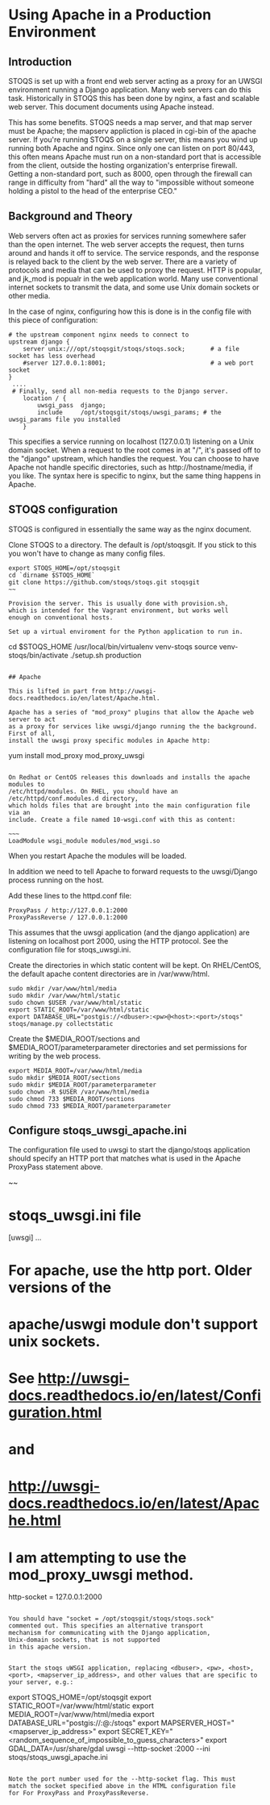# Using Apache in a Production Environment

## Introduction

STOQS is set up with a front end web server acting as a proxy
for an UWSGI environment running a Django application. Many web
servers can do this task. Historically in STOQS this has been done by 
nginx, a fast and scalable web server. This document documents
using Apache instead. 

This has some benefits. STOQS needs a map server, and that map server
must be Apache; the mapserv appliction is placed in cgi-bin of the
apache server. If you're running STOQS on a single server, this means
you wind up running both Apache and nginx. Since only one can
listen on port 80/443, this often means Apache must run on a non-standard
port that is accessible from the client, outside the hosting organization's
enterprise firewall. Getting a non-standard port, such as 8000, open
through the firewall can range in difficulty from "hard" all the way to
"impossible without someone holding a pistol to the head of the 
enterprise CEO."

## Background and Theory

Web servers often act as proxies for services running somewhere 
safer than the open internet. The web server accepts the request,
then turns around and hands it off to service. The service responds,
and the response is relayed back to the client by the web server. 
There are a variety of protocols and media that can be used to proxy the
request. HTTP is popular, and jk_mod is popualr in the web application
world. Many use conventional internet sockets to transmit the data,
and some use Unix domain sockets or other media.

In the case of nginx, configuring how this is done is 
in the config file with this piece of configuration:

~~~
# the upstream component nginx needs to connect to
upstream django {
    server unix:///opt/stoqsgit/stoqs/stoqs.sock;       # a file socket has less overhead
    #server 127.0.0.1:8001;                             # a web port socket
}
 ....
 # Finally, send all non-media requests to the Django server.
    location / {
        uwsgi_pass  django;
        include     /opt/stoqsgit/stoqs/uwsgi_params; # the uwsgi_params file you installed
    }
~~~~

This specifies a service running on localhost (127.0.0.1) listening on 
a Unix domain socket. When a request to the root comes in at
"/", it's passed off to the "django" upstream, which handles the
request. You can choose to have Apache not handle specific directories,
such as http://hostname/media, if you like. The syntax here is specific 
to nginx, but the same thing happens in Apache. 

## STOQS configuration

STOQS is configured in essentially the same way as the nginx document.

Clone STOQS to a directory. The default is /opt/stoqsgit. If you stick
to this you won't have to change as many config files.

~~~
export STOQS_HOME=/opt/stoqsgit
cd `dirname $STOQS_HOME`
git clone https://github.com/stoqs/stoqs.git stoqsgit
~~

Provision the server. This is usually done with provision.sh, 
which is intended for the Vagrant environment, but works well 
enough on conventional hosts.

Set up a virtual enviroment for the Python application to run in.

~~~
cd $STOQS_HOME 
/usr/local/bin/virtualenv venv-stoqs
source venv-stoqs/bin/activate
./setup.sh production
~~~

## Apache

This is lifted in part from http://uwsgi-docs.readthedocs.io/en/latest/Apache.html.

Apache has a series of "mod_proxy" plugins that allow the Apache web server to act
as a proxy for services like uwsgi/django running the the background. First of all,
install the uwsgi proxy specific modules in Apache http:

~~~
yum install mod_proxy mod_proxy_uwsgi 
~~~~

On Redhat or CentOS releases this downloads and installs the apache modules to 
/etc/httpd/modules. On RHEL, you should have an /etc/httpd/conf.modules.d directory,
which holds files that are brought into the main configuration file via an 
include. Create a file named 10-wsgi.conf with this as content:

~~~
LoadModule wsgi_module modules/mod_wsgi.so
~~~~

When you restart Apache the modules will be loaded.

In addition we need to tell Apache to forward requests to the uwsgi/Django
process running on the host. 

Add these lines to the httpd.conf file:
~~~~
ProxyPass / http://127.0.0.1:2000
ProxyPassReverse / 127.0.0.1:2000
~~~~

This assumes that the uwsgi application (and the django application) 
are listening on localhost port 2000, using the HTTP protocol. See the
configuration file for stoqs_uwsgi.ini.

Create the directories in which static content will be kept.
On RHEL/CentOS, the default apache content directories are
in /var/www/html.

~~~
sudo mkdir /var/www/html/media
sudo mkdir /var/www/html/static
sudo chown $USER /var/www/html/static
export STATIC_ROOT=/var/www/html/static
export DATABASE_URL="postgis://<dbuser>:<pw>@<host>:<port>/stoqs"
stoqs/manage.py collectstatic
~~~

Create the $MEDIA_ROOT/sections and $MEDIA_ROOT/parameterparameter directories and set permissions for writing by the web process.

~~~~
export MEDIA_ROOT=/var/www/html/media
sudo mkdir $MEDIA_ROOT/sections
sudo mkdir $MEDIA_ROOT/parameterparameter
sudo chown -R $USER /var/www/html/media
sudo chmod 733 $MEDIA_ROOT/sections
sudo chmod 733 $MEDIA_ROOT/parameterparameter
~~~~

## Configure stoqs_uwsgi_apache.ini

The configuration file used to uwsgi to start the django/stoqs application
should specify an HTTP port that matches what is used in the Apache
ProxyPass statement above.

~~
# stoqs_uwsgi.ini file
[uwsgi]
...
# For apache, use the http port. Older versions of the
# apache/uswgi module don't support unix sockets.
# See http://uwsgi-docs.readthedocs.io/en/latest/Configuration.html
# and
# http://uwsgi-docs.readthedocs.io/en/latest/Apache.html

# I am attempting to use the mod_proxy_uwsgi method.
http-socket = 127.0.0.1:2000
~~~

You should have "socket = /opt/stoqsgit/stoqs/stoqs.sock"
commented out. This specifies an alternative transport
mechanism for communicating with the Django application,
Unix-domain sockets, that is not supported
in this apache version.


Start the stoqs uWSGI application, replacing <dbuser>, <pw>, <host>, <port>, <mapserver_ip_address>, and other values that are specific to your server, e.g.:

~~~~
export STOQS_HOME=/opt/stoqsgit
export STATIC_ROOT=/var/www/html/static
export MEDIA_ROOT=/var/www/html/media
export DATABASE_URL="postgis://<dbuser>:<pw>@<host>:<port>/stoqs"
export MAPSERVER_HOST="<mapserver_ip_address>"
export SECRET_KEY="<random_sequence_of_impossible_to_guess_characters>"
export GDAL_DATA=/usr/share/gdal
uwsgi --http-socket :2000 --ini stoqs/stoqs_uwsgi_apache.ini
~~~~~

Note the port number used for the --http-socket flag. This must 
match the socket specified above in the HTML configuration file
for For ProxyPass and ProxyPassReverse.

